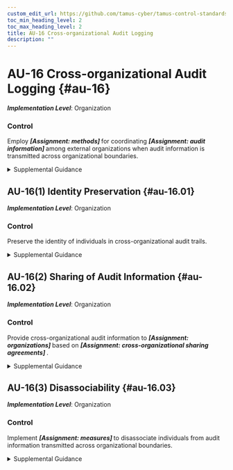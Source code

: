 ```yaml
---
custom_edit_url: https://github.com/tamus-cyber/tamus-control-standards/tree/main/content/tamus.edu/TAMUS_profile.xml
toc_min_heading_level: 2
toc_max_heading_level: 2
title: AU-16 Cross-organizational Audit Logging
description: ""
---
```


# AU-16 Cross-organizational Audit Logging {#au-16}

_**Implementation Level**_: Organization

### Control

Employ <strong title="au-16_odp.01"> <em>[Assignment: methods]</em> </strong> for coordinating <strong title="au-16_odp.02"> <em>[Assignment: audit information]</em> </strong> among external organizations when audit information is transmitted across organizational boundaries.


<details><summary>Supplemental Guidance</summary>When organizations use systems or services of external organizations, the audit logging capability necessitates a coordinated, cross-organization approach. For example, maintaining the identity of individuals who request specific services across organizational boundaries may often be difficult, and doing so may prove to have significant performance and privacy ramifications. Therefore, it is often the case that cross-organizational audit logging simply captures the identity of individuals who issue requests at the initial system, and subsequent systems record that the requests originated from authorized individuals. Organizations consider including processes for coordinating audit information requirements and protection of audit information in information exchange agreements.</details>


## AU-16(1) Identity Preservation {#au-16.01}

_**Implementation Level**_: Organization

### Control

Preserve the identity of individuals in cross-organizational audit trails.


<details><summary>Supplemental Guidance</summary>Identity preservation is applied when there is a need to be able to trace actions that are performed across organizational boundaries to a specific individual.</details>


## AU-16(2) Sharing of Audit Information {#au-16.02}

_**Implementation Level**_: Organization

### Control

Provide cross-organizational audit information to <strong title="au-16.02_odp.01"> <em>[Assignment: organizations]</em> </strong> based on <strong title="au-16.02_odp.02"> <em>[Assignment: cross-organizational sharing agreements]</em> </strong>.


<details><summary>Supplemental Guidance</summary>Due to the distributed nature of the audit information, cross-organization sharing of audit information may be essential for effective analysis of the auditing being performed. For example, the audit records of one organization may not provide sufficient information to determine the appropriate or inappropriate use of organizational information resources by individuals in other organizations. In some instances, only individuals’ home organizations have the appropriate knowledge to make such determinations, thus requiring the sharing of audit information among organizations.</details>


## AU-16(3) Disassociability {#au-16.03}

_**Implementation Level**_: Organization

### Control

Implement <strong title="au-16.03_odp"> <em>[Assignment: measures]</em> </strong> to disassociate individuals from audit information transmitted across organizational boundaries.


<details><summary>Supplemental Guidance</summary>Preserving identities in audit trails could have privacy ramifications, such as enabling the tracking and profiling of individuals, but may not be operationally necessary. These risks could be further amplified when transmitting information across organizational boundaries. Implementing privacy-enhancing cryptographic techniques can disassociate individuals from audit information and reduce privacy risk while maintaining accountability.</details>
